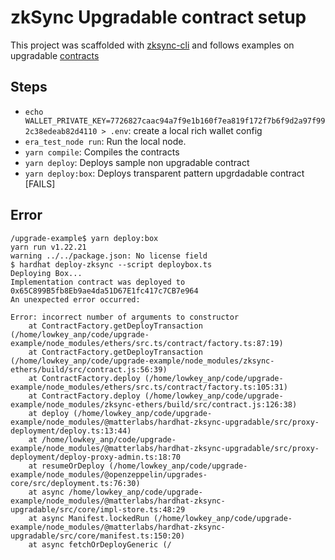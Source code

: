 # zkSync Upgradable contract setup

This project was scaffolded with [zksync-cli](https://github.com/matter-labs/zksync-cli) and follows examples on upgradable [contracts](https://docs.zksync.io/build/tooling/hardhat/hardhat-zksync-upgradable.html#upgrade-beacon-proxy)

## Steps
- `echo WALLET_PRIVATE_KEY=7726827caac94a7f9e1b160f7ea819f172f7b6f9d2a97f992c38edeab82d4110 > .env`: create a local rich wallet config
- `era_test_node run`: Run the local node.
- `yarn compile`: Compiles the contracts
- `yarn deploy`: Deploys sample non upgradable contract
- `yarn deploy:box`: Deploys transparent pattern upgrdadable contract [FAILS]


## Error
```
/upgrade-example$ yarn deploy:box
yarn run v1.22.21
warning ../../package.json: No license field
$ hardhat deploy-zksync --script deploybox.ts
Deploying Box...
Implementation contract was deployed to 0x65C899B5fb8Eb9ae4da51D67E1fc417c7CB7e964
An unexpected error occurred:

Error: incorrect number of arguments to constructor
    at ContractFactory.getDeployTransaction (/home/lowkey_anp/code/upgrade-example/node_modules/ethers/src.ts/contract/factory.ts:87:19)
    at ContractFactory.getDeployTransaction (/home/lowkey_anp/code/upgrade-example/node_modules/zksync-ethers/build/src/contract.js:56:39)
    at ContractFactory.deploy (/home/lowkey_anp/code/upgrade-example/node_modules/ethers/src.ts/contract/factory.ts:105:31)
    at ContractFactory.deploy (/home/lowkey_anp/code/upgrade-example/node_modules/zksync-ethers/build/src/contract.js:126:38)
    at deploy (/home/lowkey_anp/code/upgrade-example/node_modules/@matterlabs/hardhat-zksync-upgradable/src/proxy-deployment/deploy.ts:13:44)
    at /home/lowkey_anp/code/upgrade-example/node_modules/@matterlabs/hardhat-zksync-upgradable/src/proxy-deployment/deploy-proxy-admin.ts:18:70
    at resumeOrDeploy (/home/lowkey_anp/code/upgrade-example/node_modules/@openzeppelin/upgrades-core/src/deployment.ts:76:30)
    at async /home/lowkey_anp/code/upgrade-example/node_modules/@matterlabs/hardhat-zksync-upgradable/src/core/impl-store.ts:48:29
    at async Manifest.lockedRun (/home/lowkey_anp/code/upgrade-example/node_modules/@matterlabs/hardhat-zksync-upgradable/src/core/manifest.ts:150:20)
    at async fetchOrDeployGeneric (/
```